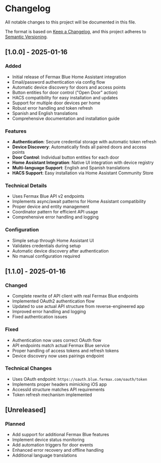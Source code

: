 # Changelog

All notable changes to this project will be documented in this file.

The format is based on [Keep a Changelog](https://keepachangelog.com/en/1.0.0/),
and this project adheres to [Semantic Versioning](https://semver.org/spec/v2.0.0.html).

## [1.0.0] - 2025-01-16

### Added
- Initial release of Fermax Blue Home Assistant integration
- Email/password authentication via config flow
- Automatic device discovery for doors and access points
- Button entities for door control ("Open Door" action)
- HACS compatibility for easy installation and updates
- Support for multiple door devices per home
- Robust error handling and token refresh
- Spanish and English translations
- Comprehensive documentation and installation guide

### Features
- **Authentication**: Secure credential storage with automatic token refresh
- **Device Discovery**: Automatically finds all paired doors and access points
- **Door Control**: Individual button entities for each door
- **Home Assistant Integration**: Native UI integration with device registry
- **Multi-language Support**: English and Spanish translations
- **HACS Support**: Easy installation via Home Assistant Community Store

### Technical Details
- Uses Fermax Blue API v2 endpoints
- Implements async/await patterns for Home Assistant compatibility
- Proper device and entity management
- Coordinator pattern for efficient API usage
- Comprehensive error handling and logging

### Configuration
- Simple setup through Home Assistant UI
- Validates credentials during setup
- Automatic device discovery after authentication
- No manual configuration required

## [1.1.0] - 2025-01-16

### Changed
- Complete rewrite of API client with real Fermax Blue endpoints
- Implemented OAuth2 authentication flow
- Updated to use actual API structure from reverse-engineered app
- Improved error handling and logging
- Fixed authentication issues

### Fixed
- Authentication now uses correct OAuth flow
- API endpoints match actual Fermax Blue service
- Proper handling of access tokens and refresh tokens
- Device discovery now uses pairings endpoint

### Technical Changes
- Uses OAuth endpoint: `https://oauth.blue.fermax.com/oauth/token`
- Implements proper headers mimicking iOS app
- AccessId structure matches API requirements
- Token refresh mechanism implemented

## [Unreleased]

### Planned
- Add support for additional Fermax Blue features
- Implement device status monitoring
- Add automation triggers for door events
- Enhanced error recovery and offline handling
- Additional language translations